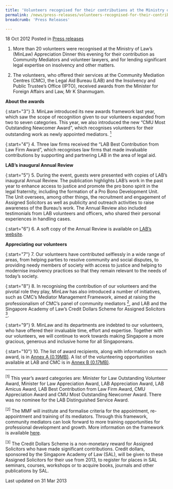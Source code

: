 ```yaml
---
title: 'Volunteers recognised for their contributions at the Ministry of Law''s Appreciation Dinner 2012'
permalink: /news/press-releases/volunteers-recognised-for-their-contributions-at-the-ministry-of-law-s-appreciation-dinner-2012/
breadcrumb: 'Press Releases'

---
```



18 Oct 2012 Posted in [Press releases](/news/press-releases)


1. More than 20 volunteers were recognised at the Ministry of Law’s (MinLaw) Appreciation Dinner this evening for their contribution as Community Mediators and volunteer lawyers, and for lending significant legal expertise on insolvency and other matters.  

2. The volunteers, who offered their services at the Community Mediation Centres (CMC), the Legal Aid Bureau (LAB) and the Insolvency and Public Trustee’s Office (IPTO), received awards from the Minister for Foreign Affairs and Law, Mr K Shanmugam.

**About the awards**

{:start="3"}
3. MinLaw introduced its new awards framework last year, which saw the scope of recognition given to our volunteers expanded from two to seven categories. This year, we also introduced the new “CMU Most Outstanding Newcomer Award”, which recognises volunteers for their outstanding work as newly appointed mediators. <a href="#footnote1"><sup>1</sup></a>

{:start="4"}
4. Three law firms received the “LAB Best Contribution from Law Firm Award”, which recognises law firms that made invaluable contributions by supporting and partnering LAB in the area of legal aid.


**LAB’s inaugural Annual Review**

{:start="5"}
5. During the event, guests were presented with copies of LAB’s inaugural Annual Review. The publication highlights LAB’s work in the past year to enhance access to justice and promote the pro bono spirit in the legal fraternity, including the formation of a Pro Bono Development Unit.  The Unit oversees, among other things, the recruitment and engagement of Assigned Solicitors as well as publicity and outreach activities to raise awareness of the Bureau’s work.  The Annual Review also included testimonials from LAB volunteers and officers, who shared their personal experiences in handling cases.

{:start="6"}
6. A soft copy of the Annual Review is available on [LAB’s website](https://lab.mlaw.gov.sg/).


**Appreciating our volunteers**

{:start="7"}
7. Our volunteers have contributed selflessly in a wide range of areas, from helping parties to resolve community and social disputes, to providing needy members of society with access to justice and helping to modernise insolvency practices so that they remain relevant to the needs of today’s society.

{:start="8"}
8. In recognising the contribution of our volunteers and the pivotal role they play, MinLaw has also introduced a number of initiatives, such as CMC’s Mediator Management Framework, aimed at raising the professionalism of CMC’s panel of community mediators <a href="#footnote2"><sup>2</sup></a>, and LAB and the Singapore Academy of Law’s Credit Dollars Scheme for Assigned Solicitors <a href="#footnote3"><sup>3</sup></a>.

{:start="9"}
9. MinLaw and its departments are indebted to our volunteers, who have offered their invaluable time, effort and expertise. Together with our volunteers, we will continue to work towards making Singapore a more gracious, generous and inclusive home for all Singaporeans.

{:start="10"}
10. The list of award recipients, along with information on each award, is in [Annex A (0.19MB)](/files/news/press-releases/2012/10/linkclick301b.pdf). A list of the volunteering opportunities available at LAB and CMC is in [Annex B (0.17MB)](/files/news/press-releases/2012/10/linkclick4453.pdf).

---

<p id="footnote1"><sup>[1]</sup> This year’s award categories are: Minister for Law Outstanding Volunteer Award, Minister for Law Appreciation Award, LAB Appreciation Award, LAB Amicus Award, LAB Best Contribution from Law Firm Award, CMU Appreciation Award and CMU Most Outstanding Newcomer Award. There was no nominee for the LAB Distinguished Service Award.</p>

<p id="footnote2"><sup>[2]</sup> The MMF will institute and formalise criteria for the appointment, re-appointment and training of its mediators. Through this framework, community mediators can look forward to more training opportunities for professional development and growth. More information on the framework is available <a href="/news/press-releases/new-mediator-management-framework-to-be-rolled-out-by-the-community-mediation-unit">here</a>.</p>

<p id="footnote3"><sup>[3]</sup> The Credit Dollars Scheme is a non-monetary reward for Assigned Solicitors who have made significant contributions. Credit dollars, sponsored by the Singapore Academy of Law (SAL), will be given to these Assigned Solicitors for their use from 2013, to register for places in SAL seminars, courses, workshops or to acquire books, journals and other publications by SAL.</p>



<p class="right-side-updated">Last updated on 31 Mar 2013</p>


